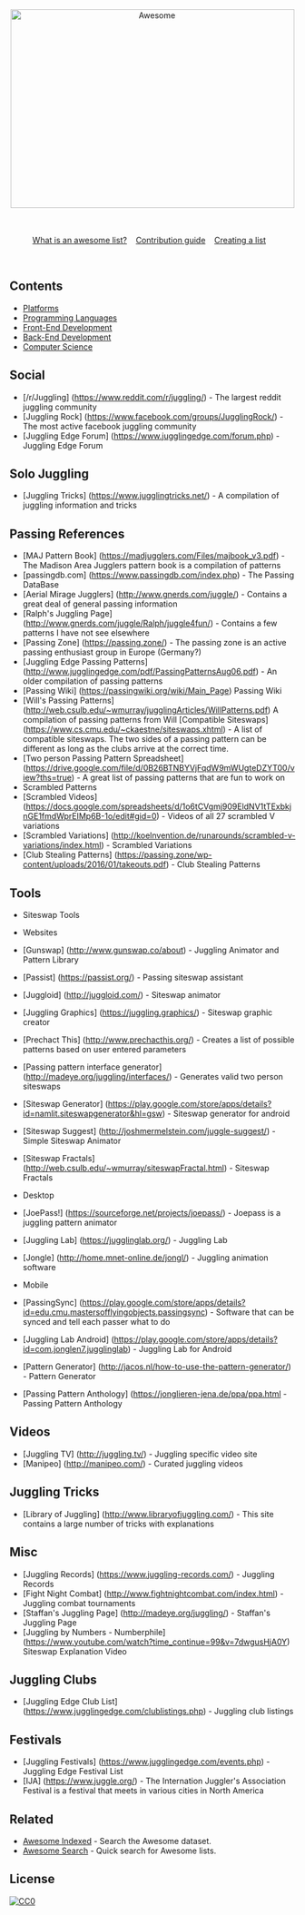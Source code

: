 <div align="center">
	<img width="500" height="350" src="media/logo.svg" alt="Awesome">
	<br>
	<br>
	<br>
</div>

<p align="center">
	<a href="awesome.md">What is an awesome list?</a>&nbsp;&nbsp;&nbsp;
	<a href="contributing.md">Contribution guide</a>&nbsp;&nbsp;&nbsp;
	<a href="create-list.md">Creating a list</a>&nbsp;&nbsp;&nbsp;
</p>

<br>

## Contents

- [Platforms](#platforms)
- [Programming Languages](#programming-languages)
- [Front-End Development](#front-end-development)
- [Back-End Development](#back-end-development)
- [Computer Science](#computer-science)

## Social
- [/r/Juggling] (https://www.reddit.com/r/juggling/) - The largest reddit juggling community
- [Juggling Rock] (https://www.facebook.com/groups/JugglingRock/) - The most active facebook juggling community
- [Juggling Edge Forum] (https://www.jugglingedge.com/forum.php) - Juggling Edge Forum

## Solo Juggling
- [Juggling Tricks] (https://www.jugglingtricks.net/) - A compilation of juggling information and tricks

## Passing References
- [MAJ Pattern Book] (https://madjugglers.com/Files/majbook_v3.pdf) - The Madison Area Jugglers pattern book is a compilation of patterns 
- [passingdb.com] (https://www.passingdb.com/index.php) - The Passing DataBase 
- [Aerial Mirage Jugglers] (http://www.gnerds.com/juggle/) - Contains a great deal of general passing information
- [Ralph's Juggling Page] (http://www.gnerds.com/juggle/Ralph/juggle4fun/) - Contains a few patterns I have not see elsewhere
- [Passing Zone] (https://passing.zone/) - The passing zone is an active passing enthusiast group in Europe (Germany?)
- [Juggling Edge Passing Patterns] (http://www.jugglingedge.com/pdf/PassingPatternsAug06.pdf) - An older compilation of passing patterns
- [Passing Wiki] (https://passingwiki.org/wiki/Main_Page) Passing Wiki
- [Will's Passing Patterns] (http://web.csulb.edu/~wmurray/jugglingArticles/WillPatterns.pdf) A compilation of passing patterns from Will
[Compatible Siteswaps] (https://www.cs.cmu.edu/~ckaestne/siteswaps.xhtml) - A list of compatible siteswaps.  The two sides of a passing pattern can be different as long as the clubs arrive at the correct time.
- [Two person Passing Pattern Spreadsheet] (https://drive.google.com/file/d/0B26BTNBYVjFqdW9mWUgteDZYT00/view?ths=true) - A great list of passing patterns that are fun to work on
- Scrambled Patterns
 - [Scrambled Videos] (https://docs.google.com/spreadsheets/d/1o6tCVgmj909EldNV1tTExbkjnGE1fmdWprEIMp6B-1o/edit#gid=0) - Videos of all 27 scrambled V variations
 - [Scrambled Variations] (http://koelnvention.de/runarounds/scrambled-v-variations/index.html) - Scrambled Variations
 - [Club Stealing Patterns] (https://passing.zone/wp-content/uploads/2016/01/takeouts.pdf) - Club Stealing Patterns
## Tools
- Siteswap Tools
 
- Websites
- [Gunswap] (http://www.gunswap.co/about) - Juggling Animator and Pattern Library
- [Passist] (https://passist.org/) - Passing siteswap assistant
- [Juggloid] (http://juggloid.com/) - Siteswap animator
- [Juggling Graphics] (https://juggling.graphics/) - Siteswap graphic creator
- [Prechact This] (http://www.prechacthis.org/) - Creates a list of possible patterns based on user entered parameters
- [Passing pattern interface generator] (http://madeye.org/juggling/interfaces/) - Generates valid two person siteswaps
- [Siteswap Generator] (https://play.google.com/store/apps/details?id=namlit.siteswapgenerator&hl=gsw) - Siteswap generator for android
- [Siteswap Suggest] (http://joshmermelstein.com/juggle-suggest/) - Simple Siteswap Animator
- [Siteswap Fractals] (http://web.csulb.edu/~wmurray/siteswapFractal.html) - Siteswap Fractals

- Desktop
 - [JoePass!] (https://sourceforge.net/projects/joepass/) - Joepass is a juggling pattern animator
 - [Juggling Lab] (https://jugglinglab.org/) - Juggling Lab
 - [Jongle] (http://home.mnet-online.de/jongl/) - Juggling animation software
- Mobile
- [PassingSync] (https://play.google.com/store/apps/details?id=edu.cmu.mastersofflyingobjects.passingsync) - Software that can be synced and tell each passer what to do
- [Juggling Lab Android] (https://play.google.com/store/apps/details?id=com.jonglen7.jugglinglab) - Juggling Lab for Android




- [Pattern Generator] (http://jacos.nl/how-to-use-the-pattern-generator/) - Pattern Generator
- [Passing Pattern Anthology] (https://jonglieren-jena.de/ppa/ppa.html -  Passing Pattern Anthology


## Videos
- [Juggling TV] (http://juggling.tv/) - Juggling specific video site
- [Manipeo] (http://manipeo.com/) - Curated juggling videos


## Juggling Tricks
- [Library of Juggling] (http://www.libraryofjuggling.com/) - This site contains a large number of tricks with explanations

## Misc
- [Juggling Records] (https://www.juggling-records.com/) - Juggling Records
- [Fight Night Combat] (http://www.fightnightcombat.com/index.html) - Juggling combat tournaments
- [Staffan's Juggling Page] (http://madeye.org/juggling/) - Staffan's Juggling Page
- [Juggling by Numbers - Numberphile] (https://www.youtube.com/watch?time_continue=99&v=7dwgusHjA0Y) Siteswap Explanation Video



## Juggling Clubs
- [Juggling Edge Club List] (https://www.jugglingedge.com/clublistings.php) - Juggling club listings


## Festivals
- [Juggling Festivals] (https://www.jugglingedge.com/events.php) - Juggling Edge Festival List
- [IJA] (https://www.juggle.org/) - The Internation Juggler's Association Festival is a festival that meets in various cities in North America

## Related

- [Awesome Indexed](https://awesome-indexed.mathew-davies.co.uk) - Search the Awesome dataset.
- [Awesome Search](https://awesomelists.top) - Quick search for Awesome lists.


## License

[![CC0](http://mirrors.creativecommons.org/presskit/buttons/88x31/svg/cc-zero.svg)](https://creativecommons.org/publicdomain/zero/1.0/)
